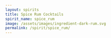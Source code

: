 ```yaml
---
layout: spirits
title: Spice Rum Cocktails
spirit_name: spice_rum
image: /assets/images/ingredient-dark-rum.svg
permalink: /spirit/spice_rum/
---
```

